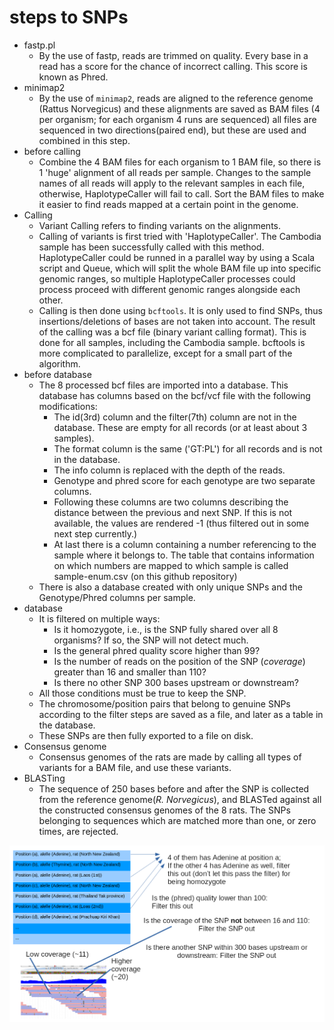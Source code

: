 # steps to SNPs
* fastp.pl
  - By the use of fastp, reads are trimmed on quality. Every base in a read has a score for the chance of incorrect calling. This score is known as Phred.
* minimap2
  - By the use of `minimap2`, reads are aligned to the reference genome (Rattus Norvegicus) and these alignments are saved as BAM files (4 per organism; for each organism 4 runs are sequenced) all files are sequenced in two directions(paired end), but these are used and combined in this step.
* before calling
  - Combine the 4 BAM files for each organism to 1 BAM file, so there is 1 'huge' alignment of all reads per sample. Changes to the sample names of all reads will apply to the relevant samples in each file, otherwise, HaplotypeCaller will fail to call. Sort the BAM files to make it easier to find reads mapped at a certain point in the genome.
* Calling
  - Variant Calling refers to finding variants on the alignments.
  - Calling of variants is first tried with 'HaplotypeCaller'. The Cambodia sample has been successfully called with this method. HaplotypeCaller could be runned in a parallel way by using a Scala script and Queue, which will split the whole BAM file up into specific genomic ranges, so multiple HaplotypeCaller processes could process proceed with different genomic ranges alongside each other.
  - Calling is then done using `bcftools`. It is only used to find SNPs, thus insertions/deletions of bases are not taken into account. The result of the calling was a bcf file (binary variant calling format). This is done for all samples, including the Cambodia sample. bcftools is more complicated to parallelize, except for a small part of the algorithm.
* before database
  - The 8 processed bcf files are imported into a database. This database has columns based on the bcf/vcf file with the following modifications:
    - The id(3rd) column and the filter(7th) column are not in the database. These are empty for all records (or at least about 3 samples).
    - The format column is the same ('GT:PL') for all records and is not in the database.
    - The info column is replaced with the depth of the reads.
    - Genotype and phred score for each genotype are two separate columns.
    - Following these columns are two columns describing the distance between the previous and next SNP. If this is not available, the values are rendered -1 (thus filtered out in some next step currently.)
    - At last there is a column containing a number referencing to the sample where it belongs to. The table that contains information on which numbers are mapped to which sample is called sample-enum.csv (on this github repository)
  - There is also a database created with only unique SNPs and the Genotype/Phred columns per sample.
* database
  - It is filtered on multiple ways:
    - Is it homozygote, i.e., is the SNP fully shared over all 8 organisms? If so, the SNP will not detect much.
    - Is the general phred quality score higher than 99?
    - Is the number of reads on the position of the SNP (*coverage*) greater than 16 and smaller than 110?
    - Is there no other SNP 300 bases upstream or downstream?
  - All those conditions must be true to keep the SNP.
  - The chromosome/position pairs that belong to genuine SNPs according to the filter steps are saved as a file, and later as a table in the database.
  - These SNPs are then fully exported to a file on disk.
* Consensus genome
  - Consensus genomes of the rats are made by calling all types of variants for a BAM file, and use these variants.
* BLASTing
  - The sequence of 250 bases before and after the SNP is collected from the reference genome(*R. Norvegicus*), and BLASTed against all the constructed consensus genomes of the 8 rats. The SNPs belonging to sequences which are matched more than one, or zero times, are rejected.

![Filter steps image](https://raw.githubusercontent.com/naturalis/changing-invaders/master/filterStap.png?token=ANKL234X5VYRSAE4RBEXL6C6AXKGS)
